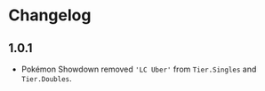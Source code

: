 # Changelog

## 1.0.1

- Pokémon Showdown removed `'LC Uber'` from `Tier.Singles` and `Tier.Doubles`.
